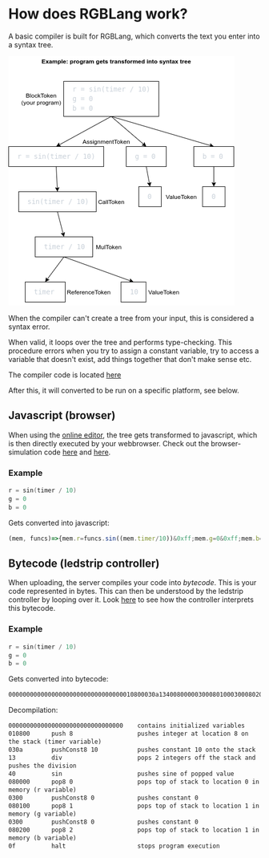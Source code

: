 # How does RGBLang work?

A basic compiler is built for RGBLang, which converts the text you enter into a syntax tree.

![syntax tree](https://github.com/PollenCode/rgb-navigation/raw/master/docs/images/syntaxtree.png)

When the compiler can't create a tree from your input, this is considered a syntax error.

When valid, it loops over the tree and performs type-checking. This procedure errors when you try to assign a constant variable, try to access a variable that doesn't exist, add things together that don't make sense etc.

The compiler code is located [here](https://github.com/PollenCode/rgb-navigation/tree/master/compiler/src)

After this, it will converted to be run on a specific platform, see below.

## Javascript (browser)

When using the [online editor](https://rgb.ikdoeict.be/), the tree gets transformed to javascript, which is then directly executed by your webbrowser. Check out the browser-simulation code [here](https://github.com/PollenCode/rgb-navigation/blob/master/client/src/simulate.ts) and [here](https://github.com/PollenCode/rgb-navigation/blob/cfb7f3411e8dccc1f14f745112ae5b5008cdae7f/client/src/pages/EffectEditor.tsx#L286).

### Example

```c
r = sin(timer / 10)
g = 0
b = 0
```

Gets converted into javascript:

```js
(mem, funcs)=>{mem.r=funcs.sin((mem.timer/10))&0xff;mem.g=0&0xff;mem.b=0&0xff;}
```

## Bytecode (ledstrip controller)

When uploading, the server compiles your code into _bytecode_. This is your code represented in bytes. This can then be understood by the ledstrip controller by looping over it. Look [here](https://github.com/PollenCode/rgb-navigation/blob/master/arduino/interpreter.c) to see how the controller interprets this bytecode.

### Example

```c
r = sin(timer / 10)
g = 0
b = 0
```

Gets converted into bytecode:

```txt
00000000000000000000000000000000010800030a1340080000030008010003000802000f (hex representation of bytecode)
```

Decompilation:

```
00000000000000000000000000000000    contains initialized variables
010800      push 8                  pushes integer at location 8 on the stack (timer variable)
030a        pushConst8 10           pushes constant 10 onto the stack
13          div                     pops 2 integers off the stack and pushes the division
40          sin                     pushes sine of popped value
080000      pop8 0                  pops top of stack to location 0 in memory (r variable)
0300        pushConst8 0            pushes constant 0
080100      pop8 1                  pops top of stack to location 1 in memory (g variable)
0300        pushConst8 0            pushes constant 0
080200      pop8 2                  pops top of stack to location 1 in memory (b variable)
0f          halt                    stops program execution
```
